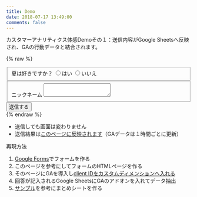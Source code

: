 ```yaml
---
title: Demo
date: 2018-07-17 13:49:00
comments: false
---
```


カスタマーアナリティクス体感Demoその１：送信内容がGoogle Sheetsへ反映され、GAの行動データと結合されます。

{% raw %}
<script>
  function postToGoogle() {
   var field1 = $("input[type='radio'][name='qs1']:checked").val();
   var field2 = $('#feed').val();
   var clientid = "x" + ga.getAll()[0].get('clientId');
   $.ajax({
     url: "https://docs.google.com/forms/d/e/1FAIpQLSewFdljex3bfTvxxc07HwpptyzTUx-j9-adEnbA8CK1_552IA/formResponse",
     data: {
       "entry.1340666436": clientid,
       "entry.877086558": field1,
       "entry.443565211": field2
     },
     type: "POST",
     dataType: "xml",
     statusCode: {
       0: function() {
         //Success message
       },
       200: function() {
         //Success Message
       }
     }
   });
 }
</script>

<form id="form" target="_self" onsubmit="" action="javascript: postToGoogle()">
  <fieldset>
    <label>夏は好きですか？</label>
    <input id="qs1_op_1" type="radio" value="はい" name="qs1" />はい
    <input id="qs1_op_2" type="radio" value="いいえ" name="qs1" />いいえ
  </fieldset>

  <fieldset>
    <label>ニックネーム</label>
    <textarea id="feed" name="feed"></textarea>
  </fieldset>
  <div style="width: 100%; display: block; float: right;">
    <button id="send" type="submit">
      送信する
    </button>
  </div>
</form>
{% endraw %}

- 送信しても画面は変わりません
- 送信結果は[このページに反映されます](https://docs.google.com/spreadsheets/d/1LJsKR3eyBy34apzdVgtYV8d3mZT-mp3kA0pgV7oLAiw/edit#gid=418492740)（GAデータは１時間ごとに更新）

再現方法
1. [Google Forms](https://www.google.com/forms/about/)でフォームを作る
2. このページを参考にしてフォームのHTMLページを作る
3. そのページにGAを導入し[client IDをカスタムディメンションへ入れる](/news/how-to-measure-google-analytics-client-id-with-gtm-2017/)
4. 回答が記入されるGoogle SheetsにGAのアドオンを入れてデータ抽出
5. [サンプル](https://docs.google.com/spreadsheets/d/1LJsKR3eyBy34apzdVgtYV8d3mZT-mp3kA0pgV7oLAiw/edit#gid=406719613)を参考にまとめシートを作る